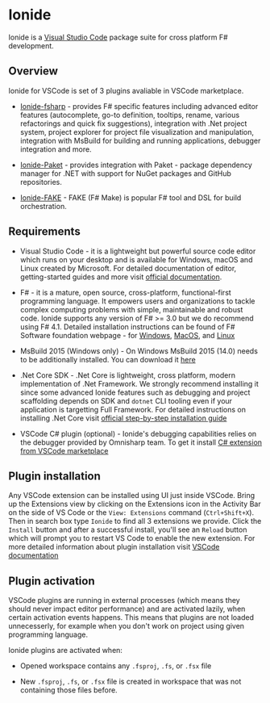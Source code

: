 # Ionide

Ionide is a [Visual Studio Code](https://code.visualstudio.com/) package suite for cross platform F# development.

## Overview

Ionide for VSCode is set of 3 plugins avaliable in VSCode marketplace.

* [Ionide-fsharp](https://marketplace.visualstudio.com/items?itemName=Ionide.Ionide-fsharp) - provides F# specific features including advanced editor features (autocomplete, go-to definition, tooltips, rename, various refactorings and quick fix suggestions), integration with .Net project system, project explorer for project file visualization and manipulation, integration with MsBuild for building and running applications, debugger integration and more.

* [Ionide-Paket](https://marketplace.visualstudio.com/items?itemName=Ionide.Ionide-Paket) - provides integration with Paket - package dependency manager for .NET with support for NuGet packages and GitHub repositories.

* [Ionide-FAKE](https://marketplace.visualstudio.com/items?itemName=Ionide.Ionide-fake) - FAKE (F# Make) is popular F# tool and DSL for build orchestration.

## Requirements

* Visual Studio Code - it is a lightweight but powerful source code editor which runs on your desktop and is available for Windows, macOS and Linux created by Microsoft. For detailed documentation of editor, getting-started guides and more visit [official documentation](https://code.visualstudio.com/docs).

* F# - it is a mature, open source, cross-platform, functional-first programming language. It empowers users and organizations to tackle complex computing problems with simple, maintainable and robust code. Ionide supports any version of F# >= 3.0 but we do recommend using F# 4.1. Detailed installation instructions can be found of F# Software foundation webpage - for [Windows](http://fsharp.org/use/windows/), [MacOS](http://fsharp.org/use/mac/), and [Linux](http://fsharp.org/use/linux/)

* MsBuild 2015 (Windows only) - On Windows MsBuild 2015 (14.0) needs to be additionally installed. You can download it [here](https://www.microsoft.com/en-us/download/details.aspx?id=48159)

* .Net Core SDK - .Net Core is lightweight, cross platform, modern implementation of .Net Framework. We strongly recommend installing it since some advanced Ionide features such as debugging and project scaffolding depends on SDK and `dotnet` CLI tooling even if your application is targetting Full Framework. For detailed instructions on installing .Net Core visit [official step-by-step installation guide](https://www.microsoft.com/net/core)

* VSCode C# plugin (optional) - Ionide's debugging capabilities relies on the debugger provided by Omnisharp team. To get it install [C# extension from VSCode marketplace](https://marketplace.visualstudio.com/items?itemName=ms-vscode.csharp)

## Plugin installation

Any VSCode extension can be installed using UI just inside VSCode. Bring up the Extensions view by clicking on the Extensions icon in the Activity Bar on the side of VS Code or the `View: Extensions` command (`Ctrl+Shift+X`). Then in search box type `Ionide` to find all 3 extensions we provide. Click the `Install` button and after a successful install, you'll see an `Reload` button which will prompt you to restart VS Code to enable the new extension. For more detailed information about plugin installation visit [VSCode documentation](https://code.visualstudio.com/docs/editor/extension-gallery)

## Plugin activation

VSCode plugins are running in external processes (which means they should never impact editor performance) and are activated lazily, when certain activation events happens. This means that plugins are not loaded unnecesserly, for example when you don't work on project using given programming language.

Ionide plugins are activated when:

* Opened workspace contains any `.fsproj`, `.fs`, or `.fsx` file

* New `.fsproj`, `.fs`, or `.fsx` file is created in workspace that was not containing those files before.
